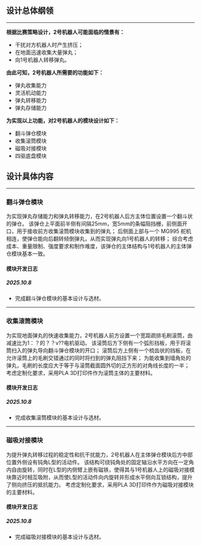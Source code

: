 ## 设计总体纲领

---

**根据比赛策略设计，2号机器人可能面临的情景有：**

- 干扰对方机器人时产生挤压；
- 在地面迅速收集大量弹丸；
- 向1号机器人转移弹丸。

**由此可知，2号机器人所需要的功能如下：**

- 弹丸收集能力
- 灵活机动能力
- 弹丸转移能力
- 弹丸存储能力

**为实现以上功能，对2号机器人的模块设计如下：**

- 翻斗弹仓模块
- 收集滚筒模块
- 磁吸对接模块
- 四驱底盘模块


## 设计具体内容

---

### 翻斗弹仓模块

为实现弹丸存储能力和弹丸转移能力，在2号机器人后方主体位置设置一个翻斗状的弹仓。
该弹仓上平面前半侧有间隔25mm，宽5mm的条幅阻挡栅，前侧面开口，用于接收前方收集滚筒模块收集到的弹丸；
后侧面上部与一个 MG995 舵机相连，使弹仓能向后翻转倾倒弹丸，从而实现弹丸向1号机器人的转移；
综合考虑成本、重量限制、强度要求和制作难度，该弹仓的主体结构与1号机器人的主体弹仓模块基本一致。

#### 模块开发日志

##### 2025.10.8

- 完成翻斗弹仓模块的基本设计与选材。


---

### 收集滚筒模块

为实现地面弹丸的快速收集能力，2号机器人前方设置一个宽距疏排毛刷滚筒，由减速比为1：？的？？v??电机驱动。
该滚筒后方下侧有一个弧形挡板，用于将滚筒扫入的弹丸导向翻斗弹仓模块的开口；
滚筒后方上侧有一个梳齿状的挡板，在允许滚筒上的毛刷交错通过的同时将扫到的弹丸阻挡下来；
为能收集到墙角处的弹丸，毛刷的长度应大于等于与滚筒截面圆外切的正方形的对角线长度的一半；
考虑定制化要求，采用PLA 3D打印件作为滚筒主体的主要材料。


#### 模块开发日志

##### 2025.10.8

- 完成收集滚筒模块的基本设计与选材。


---

### 磁吸对接模块

为提升弹丸转移过程的稳定性和抗干扰能力，2号机器人在主体弹仓模块后方中部位置外侧设有钝角L型的活动件。
该结构可绕钝角处的固定轴沿水平方向在一定角内自由旋转，同时在L型的内侧臂上嵌有磁铁，使得其与1号机器人上的磁吸对接模块靠近时相互吸附，从而使L型的活动件向内旋转并形成水平侧向互锁结构，提升了侧向挤压的抵抗能力。
考虑定制化要求，采用PLA 3D打印件作为磁吸对接模块的主要材料。

#### 模块开发日志

##### 2025.10.8

- 完成磁吸对接模块的基本设计与选材。

